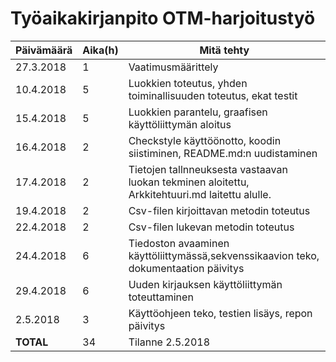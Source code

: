 # Työaikakirjanpito OTM-harjoitustyö

Päivämäärä | Aika(h) | Mitä tehty
--- | --- | ---
27.3.2018| 1 | Vaatimusmäärittely
10.4.2018| 5 | Luokkien toteutus, yhden toiminallisuuden toteutus, ekat testit
15.4.2018| 5 | Luokkien parantelu, graafisen käyttöliittymän aloitus
16.4.2018| 2 | Checkstyle käyttöönotto, koodin siistiminen, README.md:n uudistaminen
17.4.2018| 2 | Tietojen tallnneuksesta vastaavan luokan tekminen aloitettu, Arkkitehtuuri.md laitettu alulle.
19.4.2018| 2 | Csv-filen kirjoittavan metodin toteutus
22.4.2018| 2 | Csv-filen lukevan metodin toteutus
24.4.2018| 6 | Tiedoston avaaminen käyttöliittymässä,sekvenssikaavion teko, dokumentaation päivitys
29.4.2018| 6 | Uuden kirjauksen käyttöliittymän toteuttaminen
2.5.2018| 3 | Käyttöohjeen teko, testien lisäys, repon päivitys
__TOTAL__ | 34 | Tilanne 2.5.2018 

 
